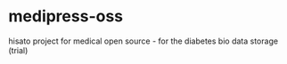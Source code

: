 # medipress-oss
hisato project for medical open source - for the diabetes bio data storage  (trial)
